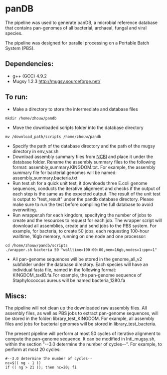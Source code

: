 # panDB

The pipeline was used to generate panDB, a microbial reference database that contains pan-genomes of all bacterial, archaeal, fungal and viral species.

The pipeline was designed for parallel processing on a Portable Batch System (PBS).

## Dependencies:

* g++ (GCC) 4.9.2
* Mugsy 1.2.3 http://mugsy.sourceforge.net/

## To run:

* Make a directory to store the intermediate and database files
```
mkdir /home/zhouw/pandb
```
* Move the downloaded scripts folder into the database directory
```
mv /download_path/scripts /home/zhouw/pandb
```
* Specify the path of the database directory and the path of the mugsy directory in env_var.sh
* Download assembly summary files from [NCBI](https://www.ncbi.nlm.nih.gov/genome/doc/ftpfaq/#asmsumfiles) and place it under the database folder. Rename the assembly summary files to the following format: assembly_summary.KINGDOM.txt. For example, the assembly summary file for bacterial genomes will be named: assembly_summary.bacteria.txt
* Run test.sh for a quick unit test, it downloads three E.coli genome sequences, conducts the iterative alignment and checks if the output of each step is the same as the expected output. The result of the unit test is output to "test_result" under the pandb database directory. Please make sure to run the test before compiling the full database to avoid overwriting. 
* Run wrapper.sh for each kingdom, specifying the number of jobs to create and the resources to request for each job. The wrapper script will download all assemblies, create and send jobs to the PBS system. For example, for bacteria, to create 50 jobs, each requesting 100-hour walltime, 16gb memory, running on one node and one processor:
```
cd /home/zhouw/pandb/scripts
./wrapper.sh bacteria 50 "walltime=100:00:00,mem=16gb,nodes=1:ppn=1"
```

* All pan-genome sequences will be stored in the genome_all_v2 subfolder under the database directory. Each species will have an individual fasta file, named in the following format: KINGDOM_taxID.fa.For example, the pan-genome sequence of Staphylococcus aureus will be named bacteria_1280.fa

## Miscs:

The pipeline will not clean up the downloaded raw assembly files. All assembly files, as well as PBS jobs to extract pan-genome sequences, will be stored in the folder: library_test_KINGDOM. For example, all assembly files and jobs for bacterial genomes will be stored in library_test_bacteria.

The present pipeline will perform at most 50 cycles of iterative alignment to compute the pan-genome sequence. It can be modified in Inti_mugsy.sh, within the section "--3.0 determine the number of cycles--". For example, to perform at most 20 cycles:
```
#--3.0 determine the number of cycles--
nc=$(( ng - 1 ))
if (( ng > 21 )); then nc=20; fi
```
